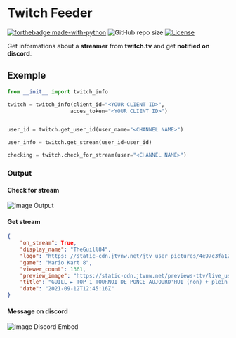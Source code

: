 # Twitch Feeder

[![forthebadge made-with-python](http://ForTheBadge.com/images/badges/made-with-python.svg)](https://www.python.org/)
![GitHub repo size](https://img.shields.io/github/repo-size/feytus/twitch-feeder?style=for-the-badge&logo=appveyor)
[![License](https://img.shields.io/github/license/feytus/neptunbot?style=for-the-badge)](https://github.com/feytus/twitch-info/blob/master/LICENSE)


Get informations about a **streamer** from **twitch.tv** and get **notified on discord**.

## Exemple

```python
from __init__ import twitch_info

twitch = twitch_info(client_id="<YOUR CLIENT ID>", 
                    acces_token="<YOUR CLIENT ID>")


user_id = twitch.get_user_id(user_name="<CHANNEL NAME>")

user_info = twitch.get_stream(user_id=user_id)

checking = twitch.check_for_stream(user="<CHANNEL NAME>")
```

### Output

#### Check for stream

![Image Output](https://i.imgur.com/E3jhT08.png)

#### Get stream

```json
{
    "on_stream": True,
    "display_name": "TheGuill84",
    "logo": "https: //static-cdn.jtvnw.net/jtv_user_pictures/4e97c3fa121d46d3-profile_image-300x300.png",
    "game": "Mario Kart 8",
    "viewer_count": 1361,
    "preview_image": "https://static-cdn.jtvnw.net/previews-ttv/live_user_theguill84-640x360.jpg",
    "title": "GUILL ► TOP 1 TOURNOI DE PONCE AUJOURD'HUI (non) + plein d'UHC ! - !planning !subgoal !scenario",
    "date": "2021-09-12T12:45:16Z"
}
```

#### Message on discord

![Image Discord Embed](https://i.imgur.com/Kd6Spvj.png)
